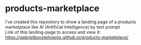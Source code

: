 # products-marketplace
 I've created this repository to show a landing page of a products marketplace like AI (Artificial Intelligence) by text prompt<br/>
 Link of this landing-page to access and view it: https://gabrielboostphoenix.github.io/products-marketplace/
